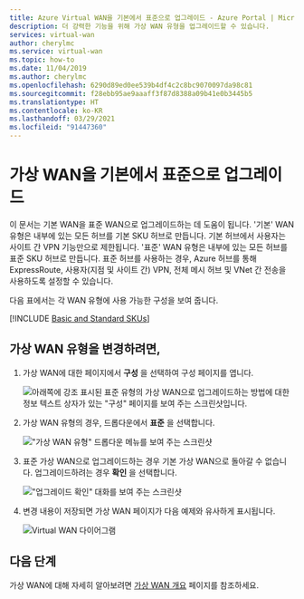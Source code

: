 ```yaml
---
title: Azure Virtual WAN을 기본에서 표준으로 업그레이드 - Azure Portal | Microsoft Docs
description: 더 강력한 기능을 위해 가상 WAN 유형을 업그레이드할 수 있습니다.
services: virtual-wan
author: cherylmc
ms.service: virtual-wan
ms.topic: how-to
ms.date: 11/04/2019
ms.author: cherylmc
ms.openlocfilehash: 6290d89ed0ee539b4df4c2c8bc9070097da98c81
ms.sourcegitcommit: f28ebb95ae9aaaff3f87d8388a09b41e0b3445b5
ms.translationtype: HT
ms.contentlocale: ko-KR
ms.lasthandoff: 03/29/2021
ms.locfileid: "91447360"
---
```

# <a name="upgrade-a-virtual-wan-from-basic-to-standard"></a>가상 WAN을 기본에서 표준으로 업그레이드

이 문서는 기본 WAN을 표준 WAN으로 업그레이드하는 데 도움이 됩니다. '기본' WAN 유형은 내부에 있는 모든 허브를 기본 SKU 허브로 만듭니다. 기본 허브에서 사용자는 사이트 간 VPN 기능만으로 제한됩니다. '표준' WAN 유형은 내부에 있는 모든 허브를 표준 SKU 허브로 만듭니다. 표준 허브를 사용하는 경우, Azure 허브를 통해 ExpressRoute, 사용자(지점 및 사이트 간) VPN, 전체 메시 허브 및 VNet 간 전송을 사용하도록 설정할 수 있습니다.

다음 표에서는 각 WAN 유형에 사용 가능한 구성을 보여 줍니다.

[!INCLUDE [Basic and Standard SKUs](../../includes/virtual-wan-standard-basic-include.md)]

## <a name="to-change-the-virtual-wan-type"></a>가상 WAN 유형을 변경하려면,

1. 가상 WAN에 대한 페이지에서 **구성** 을 선택하여 구성 페이지를 엽니다.

   ![아래쪽에 강조 표시된 표준 유형의 가상 WAN으로 업그레이드하는 방법에 대한 정보 텍스트 상자가 있는 "구성" 페이지를 보여 주는 스크린샷입니다.](./media/upgrade-virtual-wan/1.png)
2. 가상 WAN 유형의 경우, 드롭다운에서 **표준** 을 선택합니다.

   !["가상 WAN 유형" 드롭다운 메뉴를 보여 주는 스크린샷](./media/upgrade-virtual-wan/2.png)
3. 표준 가상 WAN으로 업그레이드하는 경우 기본 가상 WAN으로 돌아갈 수 없습니다. 업그레이드하려는 경우 **확인** 을 선택합니다.

   !["업그레이드 확인" 대화를 보여 주는 스크린샷](./media/upgrade-virtual-wan/4.png)
4. 변경 내용이 저장되면 가상 WAN 페이지가 다음 예제와 유사하게 표시됩니다.

   ![Virtual WAN 다이어그램](./media/upgrade-virtual-wan/5.png)

## <a name="next-steps"></a>다음 단계

가상 WAN에 대해 자세히 알아보려면 [가상 WAN 개요](virtual-wan-about.md) 페이지를 참조하세요.